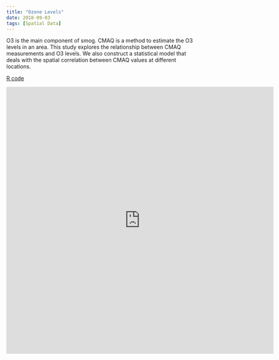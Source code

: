 ```yaml
---
title: "Ozone Levels"
date: 2018-09-03
tags: [Spatial Data]
---
```


O3 is the main component of smog. CMAQ is a method to estimate the O3 levels in an area. This study explores the relationship between
CMAQ measurements and O3 levels. We also construct a statistical model that deals with the spatial
correlation between CMAQ values at different locations.

[R code](https://jmmerrell.github.io/ozone_spatial/ozone_midterm.R)

<embed src="https://jmmerrell.github.io/ozone_spatial/ozone_midterm.pdf#zoom=85" width="700" height="700"  type="application/pdf" />
